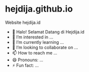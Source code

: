 # hejdija.github.io
Website hejdija.id

- 👋 Halo! Selamat Datang di Hejdija.id
- 👀 I’m interested in ...
- 🌱 I’m currently learning ...
- 💞️ I’m looking to collaborate on ...
- 📫 How to reach me ...
- 😄 Pronouns: ...
- ⚡ Fun fact: ...
